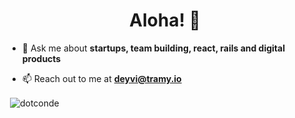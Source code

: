<h1 align="center">Aloha! 👋</h1>

- 💬 Ask me about **startups, team building, react, rails and digital products**

- 📫 Reach out to me at **deyvi@tramy.io**

<p>&nbsp;<img align="center" src="https://github-readme-stats.vercel.app/api?username=dotconde&show_icons=true&locale=en&theme=vue&count_private=true" alt="dotconde" /></p>



<!--
**dotconde/dotconde** is a ✨ _special_ ✨ repository because its `README.md` (this file) appears on your GitHub profile.

Here are some ideas to get you started:

- 🔭 I’m currently working on ...
- 🌱 I’m currently learning ...
- 👯 I’m looking to collaborate on ...
- 🤔 I’m looking for help with ...
- 💬 Ask me about ...
- 📫 How to reach me: ...
- 😄 Pronouns: ...
- ⚡ Fun fact: ...
-->
